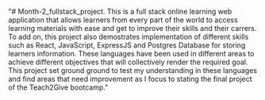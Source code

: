 "# Month-2_fullstack_project. This is a full stack online learning web application that allows learners from every part of the world to access learning materials with ease and get to improve their skills and their carrers. To add on, this project also demostrates implementation of different skills such as React, JavaScript, ExpressJS and Postgres Database for storing learners information. These languages have been used in different areas to achieve different objectives that will collectively render the required goal. This project set ground ground to test my understanding in these languages and find areas that need improvement as I focus to stating the final project of the Teach2Give bootcamp." 
